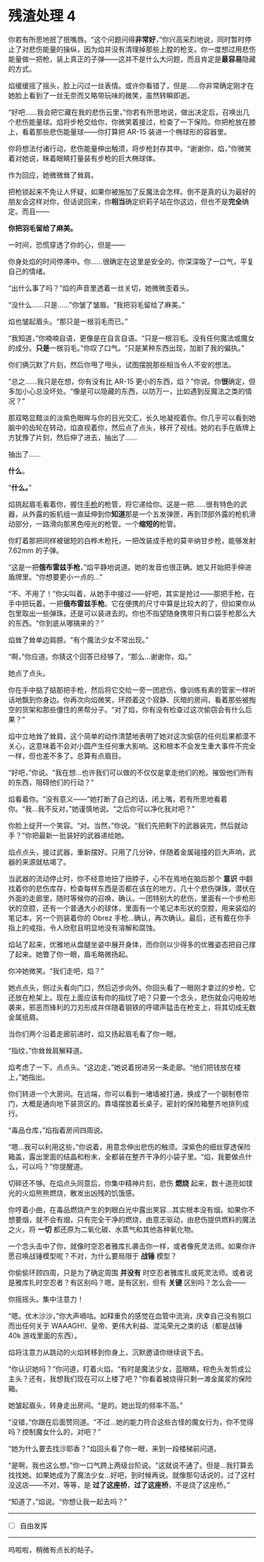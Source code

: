 # 残渣处理 4

你若有所思地抿了抿嘴唇。“这个问题问得**非常好**，”你兴高采烈地说，同时暂时停止了对悲伤能量的操纵，因为焰并没有清理掉那些上膛的枪支。你一度想过用悲伤能量做一把枪，装上真正的子弹——这并不是什么大问题，而且肯定是**最容易**隐藏的方式。

焰缓缓摇了摇头，脸上闪过一丝表情。或许你看错了，但是……你非常确定刚才在她脸上看到了一丝无奈而又略带玩味的微笑，虽然转瞬即逝。

“好吧……我会把它藏在我的悲伤云里，”你若有所思地说，做出决定后，召唤出几个悲伤能量球。焰将步枪交给你，你微笑着接过，检查了一下保险。你把枪放在膝上，看着那些悲伤能量球——你打算把 AR-15 装进一个椭球形的容器里。

你将想法付诸行动，悲伤能量伸出触须，将步枪封存其中。“谢谢你，焰，”你微笑着对她说，眯着眼睛打量装有步枪的巨大椭球体。

作为回应，她微微耸了耸肩。

把枪锁起来不免让人怀疑，如果你被施加了反魔法会怎样。倒不是真的认为最好的朋友会这样对你，但话说回来，你**相当**确定织莉子站在你这边，但也不是**完全**确定。而且——

**你把羽毛留给了麻美。**

一时间，恐慌穿透了你的心，但是——

你身处焰的时间停滞中。你……很确定在这里是安全的。你深深吸了一口气，平复自己的情绪。

“出什么事了吗？”焰的声音里透着一丝关切，她微微歪着头。

“没什么……只是……”你皱了皱眉。“我把羽毛留给了麻美。”

焰也皱起眉头。“那只是一根羽毛而已。”

“我知道，”你喃喃自语，更像是在自言自语。“只是一根羽毛。没有任何魔法或魔女的成分。**只是**一根羽毛。”你叹了口气。“只是某种东西出现，加剧了我的偏执。”

你们俩沉默了片刻，然后你甩了甩头，试图摆脱那些相当令人不安的想法。

“总之……我只是在想，你有没有比 AR-15 更小的东西，焰？”你说。你**很**确定，但多加小心总没坏处。“像是可以隐藏的东西，以防万一，比如遇到反魔法之类的情况？”

那双略显黯淡的淡紫色眼眸与你的目光交汇，长久地凝视着你。你几乎可以看到她脑中的齿轮在转动，焰直视着你，然后点了点头，移开了视线。她的右手在盾牌上方犹豫了片刻，然后伸了进去，抽出了……

抽出了……

**什么**。

“**什么。**”

焰挑起眉毛看着你，握住[手枪](https://i.imgur.com/zbiQ0D1.png)的枪管，将它递给你。这是一把……很有特色的武器，从外露的扳机组一直延伸到你**知道**那是一个五发弹匣，再到顶部外露的枪机滑动部分，一路滑向那黑色哑光的枪管。一个**缩短的**枪管。

你盯着那把同样被锯短的白桦木枪托，一把改装成手枪的莫辛纳甘步枪，能够发射 7.62mm 的子弹。

“这是一把**俄布雷兹手枪**，”焰平静地说道。她的发音也很正确。她又开始把手伸进盾牌里。“你想要更小一点的...”

“不、不用了！”你尖叫着，从她手中接过——好吧，其实是抢过——那把手枪，在手中把玩着。一把**俄布雷兹手枪**。它在便携的尺寸中算是比较大的了，但如果你从包里取出一些弹珠，还是可以装进去的。你也不指望随身携带只有口袋手枪那么大的东西。“你到底从哪搞来的？”

焰耸了耸单边肩膀。“有个魔法少女不常出现。”

“啊，”你应道。你猜这个回答已经够了。“那么...谢谢你，焰。”

她点了点头。

你在手中掂了掂那把手枪，然后将它交给一旁一团悲伤，像训练有素的管家一样听话地飘到你身边。你再次向焰微笑，环顾着这个寂静、灰暗的房间，看着那些被掏空的货架和那些僵住的黑帮分子。“对了焰，你有没有检查过这次偷窃会有什么后果？”

焰中立地耸了耸肩，这个简单的动作清楚地表明了她对这次偷窃的任何后果都漠不关心，这意味着不会对小圆产生任何重大影响。这和根本不会发生重大事件不完全一样，但也差不多了。总算有点眉目。

“好吧，”你说。“我在想...也许我们可以做的不仅仅是拿走他们的枪。摧毁他们所有的东西，阻碍他们的行动？”

焰看着你。“没有意义——”她打断了自己的话，闭上嘴，若有所思地看着你。“我...我不反对，”她谨慎地说。“之后你可以净化我对吧？”

你脸上绽开一个笑容。“对。当然，”你说。“我们先把剩下的武器装完，然后就动手？”你把最新一批装好的武器递给她。

焰点点头，接过武器，重新摆好。只用了几分钟，伴随着金属碰撞的巨大声响，武器的来源就枯竭了。

当武器的流动停止时，你不经意地扭了扭脖子，心不在焉地在脑后那个 **意识** 中翻找着你的悲伤库存，检查每样东西是否都在该在的地方。几十个悲伤弹珠，潜伏在外面的走廊里，随时等候你的召唤，确认。一团特别大的悲伤，里面有一个步枪形状的空腔，还有一个普通大小的球体，里面有一个笔记本形状的空腔，用来装焰的笔记本，另一个则装着你的 Obrez 手枪...确认，再次确认。最后，还有戴在你手指上的戒指，令人欣慰且明显地没有溶解和腐蚀。

焰站了起来，优雅地从盘腿坐姿中展开身体，而你则以少得多的优雅姿态把自己撑了起来。她瞥了你一眼，眉毛略微扬起。

你冲她微笑。“我们走吧，焰？”

她点点头，侧过头看向门口，然后迈步向外。你回头看了一眼刚才拿过的步枪，它还放在枪架上。现在上面应该有你的指纹了吧？只要一个念头，悲伤就会闪电般地袭来，邪恶而锋利的刀刃形成并伴随着钢铁的呼啸声猛击在枪支上，将其切成无数金属纸屑。

当你们两个沿着走廊前进时，焰又扬起眉毛看了你一眼。

“指纹，”你耸耸肩解释道。

焰考虑了一下，点点头。“这边走，”她说着拐进另一条走廊。“他们把钱放在楼上，”她指出。

你们转进一个大房间。在远端，你可以看到一堵墙被打通，换成了一个钢制卷帘门，大概是通向地下装货区的。靠墙摆放着长桌子，密封的保险箱整齐地排列成行。

“毒品仓库，”焰指着房间四周说。

“嗯...我可以利用这些，”你说着，用意念伸出悲伤的触须。深紫色的细丝穿透保险箱盖，露出里面的结晶和粉末，全都装在整齐干净的小袋子里。“焰，我要做点什么，可以吗？”你提醒道。

切碎还不够。在焰点头同意后，你集中精神片刻，悲伤 **燃烧** 起来，数十道亮如镁光的火焰熊熊燃烧，散发出凶残的饥饿感。

你哼着小曲，在毒品燃烧产生的刺眼白光中露出笑容...其实根本没有烟。如果你不想要烟，就不会有烟，只有完全干净的燃烧，由意志驱动，由悲伤提供燃料的魔法之火，将 **一切** 都还原为二氧化碳、水蒸气和其他各种氧化物。

一个念头击中了你，就像时空忍者雅库扎袭击你一样，或者像死灵法师。如果你许愿召唤战锤模型呢？不对，为什么要局限于 **战锤** 模型？  

你偷偷环顾四周，只是为了确定周围 **并没有** 时空忍者雅库扎或死灵法师。或者说是雅库扎时空忍者？有区别吗？嗯，是有区别，但有 **关键** 区别吗？怎么会——

你摇摇头。集中注意力！  

“嗯。优木沙沙，”你大声嘀咕。如释重负的感觉在血管中流淌，庆幸自己没有脱口而出任何关于 WAAAGH!、皇帝、更伟大利益、混沌荣光之类的话（都是战锤 40k 游戏里面的东西）。

焰将注意力从跳动的火焰转移到你身上，沉默邀请你继续说下去。

“你认识她吗？”你问道，盯着火焰。“有时是魔法少女，蓝眼睛，棕色头发剪成公主头？还有，我想我们现在可以上楼了吧？”你看着被烧得只剩一滩金属浆的保险箱。

她皱起眉头，转身走出房间。“是的。她出现的频率不高。”

“没错，”你跟在后面赞同道。“不过...她的能力符合这些古怪的魔女行为，你不觉得吗？控制魔女什么的，对吧？”

“她为什么要去找沙耶香？”焰回头看了你一眼，来到一段楼梯前问道。

“是啊，我也这么想，”你一口气跨上两级台阶说。“这就说不通了。但是...我打算去找找她。如果她成为了魔法少女...好吧，到时候再说。就像那句话说的，过了这村没这店——不对，等等，是 **过了这座桥**，**过了这座桥**，不是烧了这座桥。”

“知道了，”焰说。“你想让我一起去吗？”

---

- [ ] 自由发挥

---

呜啦啦，稍微有点长的帖子。
